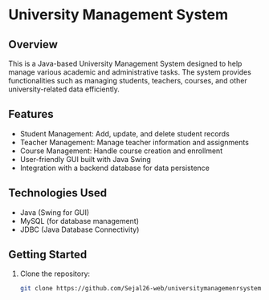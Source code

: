 # University Management System

## Overview
This is a Java-based University Management System designed to help manage various academic and administrative tasks. The system provides functionalities such as managing students, teachers, courses, and other university-related data efficiently.

## Features
- Student Management: Add, update, and delete student records
- Teacher Management: Manage teacher information and assignments
- Course Management: Handle course creation and enrollment
- User-friendly GUI built with Java Swing
- Integration with a backend database for data persistence

## Technologies Used
- Java (Swing for GUI)
- MySQL (for database management)
- JDBC (Java Database Connectivity)

## Getting Started
1. Clone the repository:
   ```bash
   git clone https://github.com/Sejal26-web/universitymanagemenrsystem.git
